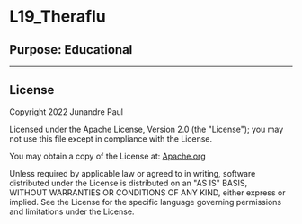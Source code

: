 # L19_Theraflu

## Purpose: Educational

---

## License

Copyright 2022 Junandre Paul
 
Licensed under the Apache License, Version 2.0 (the "License");
you may not use this file except in compliance with the License.

You may obtain a copy of the License at: [Apache.org](http://www.apache.org/licenses/LICENSE-2.0)
 
Unless required by applicable law or agreed to in writing, software
distributed under the License is distributed on an "AS IS" BASIS,  
WITHOUT WARRANTIES OR CONDITIONS OF ANY KIND, either express or implied.
See the License for the specific language governing permissions and
limitations under the License.

